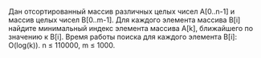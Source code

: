 Дан отсортированный массив различных целых чисел A[0..n-1] и массив целых чисел B[0..m-1]. Для каждого элемента массива B[i] найдите минимальный индекс элемента массива A[k], ближайшего по значению к B[i]. Время работы поиска для каждого элемента B[i]: O(log(k)).
 n ≤ 110000, m ≤ 1000.